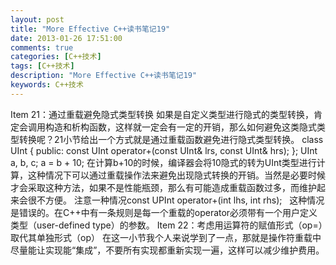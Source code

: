 ```yaml
---
layout: post
title: "More Effective C++读书笔记19"
date: 2013-01-26 17:51:00 
comments: true
categories: [C++技术]
tags: [C++技术]
description: "More Effective C++读书笔记19"
keywords: C++技术
---
```


  Item 21：通过重载避免隐式类型转换
    如果是自定义类型进行隐式的类型转换，肯定会调用构造和析构函数，这样就一定会有一定的开销，那么如何避免这类隐式类型转换呢？21小节给出一个方式就是通过重载函数避免进行隐式类型转换。
    class UInt 
{
public:
    const UInt operator+(const UInt& lrs, const UInt& hrs);
};
UInt a, b, c;
a = b + 10;
    在计算b+10的时候，编译器会将10隐式的转为UInt类型进行计算，这种情况下可以通过重载操作法来避免出现隐式转换的开销。当然是必要时候才会采取这种方法，如果不是性能瓶颈，那么有可能造成重载函数过多，而维护起来会很不方便。
    注意一种情况const UPInt operator+(int lhs, int rhs);   这种情况是错误的。在C++中有一条规则是每一个重载的operator必须带有一个用户定义类型（user-defined type）的参数。
     Item 22：考虑用运算符的赋值形式（op=）取代其单独形式（op）
    在这一小节我个人来说学到了一点，那就是操作符重载中尽量能让实现能“集成”，不要所有实现都重新实现一遍，这样可以减少维护费用。
